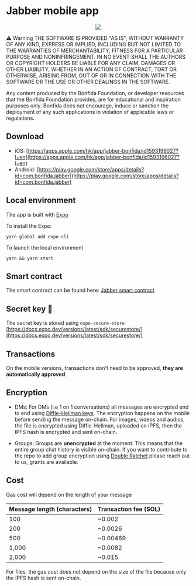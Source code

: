# Jabber mobile app

<p align="center">
<img src="https://bafybeifyenkk6oytiurf6cikmostgoa23l5snc24e4zz4vbfkgpnfy5wxu.ipfs.infura-ipfs.io/"/>
</p>

⚠️ Warning
THE SOFTWARE IS PROVIDED "AS IS", WITHOUT WARRANTY OF ANY KIND, EXPRESS OR IMPLIED, INCLUDING BUT NOT LIMITED TO THE WARRANTIES OF MERCHANTABILITY, FITNESS FOR A PARTICULAR PURPOSE AND NONINFRINGEMENT. IN NO EVENT SHALL THE AUTHORS OR COPYRIGHT HOLDERS BE LIABLE FOR ANY CLAIM, DAMAGES OR OTHER LIABILITY, WHETHER IN AN ACTION OF CONTRACT, TORT OR OTHERWISE, ARISING FROM, OUT OF OR IN CONNECTION WITH THE SOFTWARE OR THE USE OR OTHER DEALINGS IN THE SOFTWARE.

Any content produced by the Bonfida Foundation, or developer resources that the Bonfida Foundation provides, are for educational and inspiration purposes only. Bonfida does not encourage, induce or sanction the deployment of any such applications in violation of applicable laws or regulations.

## Download

- iOS: [https://apps.apple.com/hk/app/jabber-bonfida/id1593196027?l=en](https://apps.apple.com/hk/app/jabber-bonfida/id1593196027?l=en)
- Android: [https://play.google.com/store/apps/details?id=com.bonfida.jabber](https://play.google.com/store/apps/details?id=com.bonfida.jabber)

## Local environment

The app is built with [Expo](https://docs.expo.dev/)

To install the Expo:

```
yarn global add expo-cli
```

To launch the local environment

```
yarn && yarn start
```

## Smart contract

The smart contract can be found here: [Jabber smart contract](https://github.com/Bonfida/jabber)

## Secret key 🚨

The secret key is stored using `expo-secure-store` [https://docs.expo.dev/versions/latest/sdk/securestore/](https://docs.expo.dev/versions/latest/sdk/securestore/)

## Transactions

On the mobile versions, transactions don't need to be approved, **they are automatically approved**.

## Encryption

- DMs: For DMs (i.e 1 on 1 conversations) all messages are encrypted end to end using [Diffie-Hellman keys](https://en.wikipedia.org/wiki/Elliptic-curve_Diffie%E2%80%93Hellman). The encryption happens on the mobile before sending the message on-chain. For images, videos and audios, the file is encrypted using Diffie-Hellman, uploaded on IPFS, then the IPFS hash is encrypted and sent on-chain.

- Groups: Groups are **unencrypted** at the moment. This means that the entire group chat history is visible on-chain. If you want to contribute to the repo to add group encryption using [Double Ratchet](https://signal.org/docs/specifications/doubleratchet/) please reach out to us, grants are available.

## Cost

Gas cost will depend on the length of your message

| Message length (characters) | Transaction fee (SOL) |
| --------------------------- | --------------------- |
| 100                         | ~0.002                |
| 200                         | ~0.0026               |
| 500                         | ~0.00469              |
| 1,000                       | ~0.0082               |
| 2,000                       | ~0.015                |

For files, the gas cost does not depend on the size of the file because only the IPFS hash is sent on-chain.
